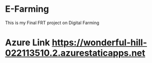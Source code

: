 # E-Farming
This is  my Final FRT project on Digital Farming
# Azure Link https://wonderful-hill-022113510.2.azurestaticapps.net
